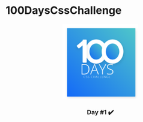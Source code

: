 # 100DaysCssChallenge

<!--
Hey, thanks for using the awesome-readme-template template.
If you have any enhancements, then fork this project and create a pull request
or just open an issue with the label "enhancement".

Don't forget to give this project a star for additional support ;)
Maybe you can mention me or this repo in the acknowledgements too
-->
<div align="center">

  <img src="./Day_1/Screenshot from 2022-05-10 11-58-00.png" alt="logo" width="200" height="auto" />

### Day #1 :heavy_check_mark:
